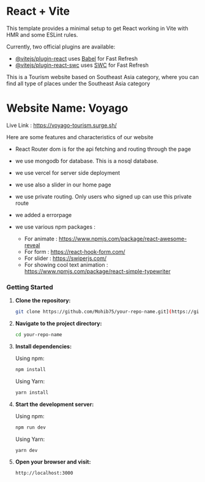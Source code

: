 # React + Vite

This template provides a minimal setup to get React working in Vite with HMR and some ESLint rules.

Currently, two official plugins are available:

- [@vitejs/plugin-react](https://github.com/vitejs/vite-plugin-react/blob/main/packages/plugin-react/README.md) uses [Babel](https://babeljs.io/) for Fast Refresh
- [@vitejs/plugin-react-swc](https://github.com/vitejs/vite-plugin-react-swc) uses [SWC](https://swc.rs/) for Fast Refresh

This is a Tourism website based on Southeast Asia category, where you can find all type of places under the Southeast Asia category

# Website Name: Voyago

Live Link : https://voyago-tourism.surge.sh/

Here are some features and characteristics of our website

* React Router dom  is for the api fetching and routing through the page

* we use mongodb for database. This is a nosql database.

* we use vercel for server side deployment

* we use also a slider in our home page

* we use private routing. Only users who signed up can use this private route

* we added a errorpage

* we use various npm packages :
  * For animate : https://www.npmjs.com/package/react-awesome-reveal
  * For form : https://react-hook-form.com/
  * For slider : https://swiperjs.com/
  * For showing cool text animation : https://www.npmjs.com/package/react-simple-typewriter

### Getting Started

1. **Clone the repository:**

   ```bash
   git clone https://github.com/Mohib75/your-repo-name.git](https://github.com/Mohib75/voyago-tourism.git

2. **Navigate to the project directory:**

   ```bash
   cd your-repo-name

3. **Install dependencies:**

   Using npm:
   ```bash
   npm install
   ```

   Using Yarn:
   ```bash
   yarn install
   ```

4. **Start the development server:**

   Using npm:
      ```bash
      npm run dev
      ```

   Using Yarn:
      ```bash
      yarn dev
      ```

5. **Open your browser and visit:**

   ```arduino
   http://localhost:3000
